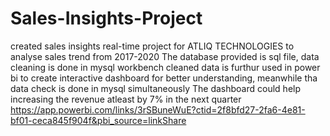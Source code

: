 # Sales-Insights-Project  
created sales insights real-time project for ATLIQ TECHNOLOGIES to analyse sales trend from 2017-2020
The database provided is sql file, data cleaning is done in mysql workbench 
cleaned data is furthur used in power bi to create interactive dashboard for better understanding, meanwhile tha data check is done in mysql simultaneously
The dashboard could help increasing the revenue atleast by 7% in the next quarter
https://app.powerbi.com/links/3rSBuneWuE?ctid=2f8bfd27-2fa6-4e81-bf01-ceca845f904f&pbi_source=linkShare
